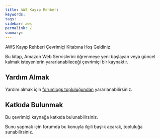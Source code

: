 ```yaml
---
title: AWS Kayıp Rehberi
keywords: 
tags: 
sidebar: aws
permalink: /
summary: 
---
```


AWS Kayıp Rehberi Çevrimiçi Kitabına Hoş Geldiniz


Bu kitap, Amazon Web Servislerini öğrenmeye yeni başlayan veya güncel kalmak isteyenlerin yararlanabileceği çevrimiçi bir kaynaktır.

## Yardım Almak
Yardım almak için [forumlogs topluluğundan](https://forumlogs.com/c/bulut-bilisim/amazon-web-services) yararlanabilirsiniz.

## Katkıda Bulunmak

Bu çevrimiçi kaynağa katkıda bulunabilirsiniz.

Bunu yapmak için forumda bu konuyla ilgili başlık açarak, topluluğa sunabilirsiniz.